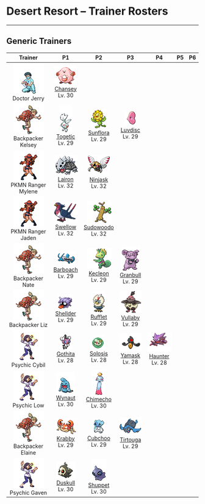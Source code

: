 # Desert Resort – Trainer Rosters

---

## Generic Trainers</h3>

| Trainer | P1 | P2 | P3 | P4 | P5 | P6 |
|:-------:|:--:|:--:|:--:|:--:|:--:|:--:|
| ![Doctor Jerry](../../assets/trainers/doctor.png "Doctor Jerry")<br>Doctor Jerry | ![Chansey](../../assets/sprites/chansey/front.gif "Chansey: A kindly Pokémon that lays highly nutritious eggs and shares them with injured Pokémon or people.")<br>[Chansey](../../pokemon/chansey.md/)<br>Lv. 30 |
| ![Backpacker Kelsey](../../assets/trainers/backpacker.png "Backpacker Kelsey")<br>Backpacker Kelsey | ![Togetic](../../assets/sprites/togetic/front.gif "Togetic: To share its happiness, it flies around the world seeking kind- hearted people.")<br>[Togetic](../../pokemon/togetic.md/)<br>Lv. 29 | ![Sunflora](../../assets/sprites/sunflora/front.gif "Sunflora: It gets energy from warm sunlight and is known for its habit of moving in pursuit of it.")<br>[Sunflora](../../pokemon/sunflora.md/)<br>Lv. 29 | ![Luvdisc](../../assets/sprites/luvdisc/front.gif "Luvdisc: It lives in warm seas. It is said that a couple finding this Pokémon will be blessed with eternal love.")<br>[Luvdisc](../../pokemon/luvdisc.md/)<br>Lv. 29 |
| ![PKMN Ranger Mylene](../../assets/trainers/pkmn_ranger.png "PKMN Ranger Mylene")<br>PKMN Ranger Mylene | ![Lairon](../../assets/sprites/lairon/front.gif "Lairon: For food, it digs up iron ore. It smashes its steely body against others to fight over territory.")<br>[Lairon](../../pokemon/lairon.md/)<br>Lv. 32 | ![Ninjask](../../assets/sprites/ninjask/front.gif "Ninjask: Because it moves so quickly, it sometimes becomes unseeable. It congregates around tree sap.")<br>[Ninjask](../../pokemon/ninjask.md/)<br>Lv. 32 |
| ![PKMN Ranger Jaden](../../assets/trainers/pkmn_ranger.png "PKMN Ranger Jaden")<br>PKMN Ranger Jaden | ![Swellow](../../assets/sprites/swellow/front.gif "Swellow: It circles the sky in search of prey. When it spots one, it dives steeply to catch the prey.")<br>[Swellow](../../pokemon/swellow.md/)<br>Lv. 32 | ![Sudowoodo](../../assets/sprites/sudowoodo/front.gif "Sudowoodo: To avoid being attacked, it does nothing but mimic a tree. It hates water and flees from rain.")<br>[Sudowoodo](../../pokemon/sudowoodo.md/)<br>Lv. 32 |
| ![Backpacker Nate](../../assets/trainers/backpacker.png "Backpacker Nate")<br>Backpacker Nate | ![Barboach](../../assets/sprites/barboach/front.gif "Barboach: Its slimy body is hard to grasp. In one region, it is said to have been born from hardened mud.")<br>[Barboach](../../pokemon/barboach.md/)<br>Lv. 29 | ![Kecleon](../../assets/sprites/kecleon/front.gif "Kecleon: It can freely change its body’s color. The zigzag pattern on its belly doesn’t change, however.")<br>[Kecleon](../../pokemon/kecleon.md/)<br>Lv. 29 | ![Granbull](../../assets/sprites/granbull/front.gif "Granbull: It is timid in spite of its looks. If it becomes enraged, however, it will strike with its huge fangs.")<br>[Granbull](../../pokemon/granbull.md/)<br>Lv. 29 |
| ![Backpacker Liz](../../assets/trainers/backpacker.png "Backpacker Liz")<br>Backpacker Liz | ![Shellder](../../assets/sprites/shellder/front.gif "Shellder: It swims backward by opening and closing its two shells. Its large tongue is always kept hanging out.")<br>[Shellder](../../pokemon/shellder.md/)<br>Lv. 29 | ![Rufflet](../../assets/sprites/rufflet/front.gif "Rufflet: They will challenge anything, even strong opponents, without fear. Their frequent fights help them become stronger.")<br>[Rufflet](../../pokemon/rufflet.md/)<br>Lv. 29 | ![Vullaby](../../assets/sprites/vullaby/front.gif "Vullaby: They tend to guard their posteriors with suitable bones they have found. They pursue weak Pokémon.")<br>[Vullaby](../../pokemon/vullaby.md/)<br>Lv. 29 |
| ![Psychic Cybil](../../assets/trainers/psychic.png "Psychic Cybil")<br>Psychic Cybil | ![Gothita](../../assets/sprites/gothita/front.gif "Gothita: They intently observe both Trainers and Pokémon. Apparently, they are looking at something that only Gothita can see.")<br>[Gothita](../../pokemon/gothita.md/)<br>Lv. 28 | ![Solosis](../../assets/sprites/solosis/front.gif "Solosis: Because their bodies are enveloped in a special liquid, they can survive in any environment.")<br>[Solosis](../../pokemon/solosis.md/)<br>Lv. 28 | ![Yamask](../../assets/sprites/yamask/front.gif "Yamask: These Pokémon arose from the spirits of people interred in graves in past ages. Each retains memories of its former life.")<br>[Yamask](../../pokemon/yamask.md/)<br>Lv. 28 | ![Haunter](../../assets/sprites/haunter/front.gif "Haunter: It likes to lurk in the dark and tap shoulders with a gaseous hand. Its touch causes endless shuddering.")<br>[Haunter](../../pokemon/haunter.md/)<br>Lv. 28 |
| ![Psychic Low](../../assets/trainers/psychic.png "Psychic Low")<br>Psychic Low | ![Wynaut](../../assets/sprites/wynaut/front.gif "Wynaut: It grows strong by pushing up against others en masse. It loves eating sweet fruit.")<br>[Wynaut](../../pokemon/wynaut.md/)<br>Lv. 30 | ![Chimecho](../../assets/sprites/chimecho/front.gif "Chimecho: Its cries echo inside its hollow body to emerge as beautiful notes for startling and repelling foes.")<br>[Chimecho](../../pokemon/chimecho.md/)<br>Lv. 30 |
| ![Backpacker Elaine](../../assets/trainers/backpacker.png "Backpacker Elaine")<br>Backpacker Elaine | ![Krabby](../../assets/sprites/krabby/front.gif "Krabby: It lives in burrows dug on sandy beaches. Its pincers fully grow back if they are broken in battle.")<br>[Krabby](../../pokemon/krabby.md/)<br>Lv. 29 | ![Cubchoo](../../assets/sprites/cubchoo/front.gif "Cubchoo: Its nose is always running. It sniffs the snot back up because the mucus provides the raw material for its moves.")<br>[Cubchoo](../../pokemon/cubchoo.md/)<br>Lv. 29 | ![Tirtouga](../../assets/sprites/tirtouga/front.gif "Tirtouga: About 100 million years ago, these Pokémon swam in oceans. It is thought they also went on land to attack prey.")<br>[Tirtouga](../../pokemon/tirtouga.md/)<br>Lv. 29 |
| ![Psychic Gaven](../../assets/trainers/psychic.png "Psychic Gaven")<br>Psychic Gaven | ![Duskull](../../assets/sprites/duskull/front.gif "Duskull: It loves the crying of children. It startles bad kids by passing through walls and making them cry.")<br>[Duskull](../../pokemon/duskull.md/)<br>Lv. 30 | ![Shuppet](../../assets/sprites/shuppet/front.gif "Shuppet: It loves vengeful emotions and hangs in rows under the eaves of houses where vengeful people live.")<br>[Shuppet](../../pokemon/shuppet.md/)<br>Lv. 30 |

